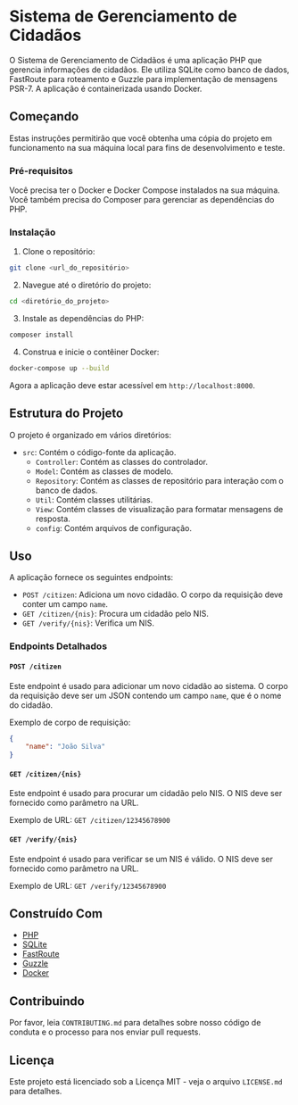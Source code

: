 # Sistema de Gerenciamento de Cidadãos

O Sistema de Gerenciamento de Cidadãos é uma aplicação PHP que gerencia informações de cidadãos. Ele utiliza SQLite como banco de dados, FastRoute para roteamento e Guzzle para implementação de mensagens PSR-7. A aplicação é containerizada usando Docker.

## Começando

Estas instruções permitirão que você obtenha uma cópia do projeto em funcionamento na sua máquina local para fins de desenvolvimento e teste.

### Pré-requisitos

Você precisa ter o Docker e Docker Compose instalados na sua máquina. Você também precisa do Composer para gerenciar as dependências do PHP.

### Instalação

1. Clone o repositório:

```bash
git clone <url_do_repositório>
```

2. Navegue até o diretório do projeto:

```bash
cd <diretório_do_projeto>
```

3. Instale as dependências do PHP:

```bash
composer install
```

4. Construa e inicie o contêiner Docker:

```bash
docker-compose up --build
```

Agora a aplicação deve estar acessível em `http://localhost:8000`.

## Estrutura do Projeto

O projeto é organizado em vários diretórios:

- `src`: Contém o código-fonte da aplicação.
    - `Controller`: Contém as classes do controlador.
    - `Model`: Contém as classes de modelo.
    - `Repository`: Contém as classes de repositório para interação com o banco de dados.
    - `Util`: Contém classes utilitárias.
    - `View`: Contém classes de visualização para formatar mensagens de resposta.
    - `config`: Contém arquivos de configuração.

## Uso

A aplicação fornece os seguintes endpoints:

- `POST /citizen`: Adiciona um novo cidadão. O corpo da requisição deve conter um campo `name`.
- `GET /citizen/{nis}`: Procura um cidadão pelo NIS.
- `GET /verify/{nis}`: Verifica um NIS.

### Endpoints Detalhados

#### `POST /citizen`

Este endpoint é usado para adicionar um novo cidadão ao sistema. O corpo da requisição deve ser um JSON contendo um campo `name`, que é o nome do cidadão.

Exemplo de corpo de requisição:

```json
{
    "name": "João Silva"
}
```

#### `GET /citizen/{nis}`

Este endpoint é usado para procurar um cidadão pelo NIS. O NIS deve ser fornecido como parâmetro na URL.

Exemplo de URL: `GET /citizen/12345678900`

#### `GET /verify/{nis}`

Este endpoint é usado para verificar se um NIS é válido. O NIS deve ser fornecido como parâmetro na URL.

Exemplo de URL: `GET /verify/12345678900`

## Construído Com

- [PHP](https://www.php.net/)
- [SQLite](https://www.sqlite.org/index.html)
- [FastRoute](https://github.com/nikic/FastRoute)
- [Guzzle](https://docs.guzzlephp.org/en/stable/)
- [Docker](https://www.docker.com/)

## Contribuindo

Por favor, leia `CONTRIBUTING.md` para detalhes sobre nosso código de conduta e o processo para nos enviar pull requests.

## Licença

Este projeto está licenciado sob a Licença MIT - veja o arquivo `LICENSE.md` para detalhes.